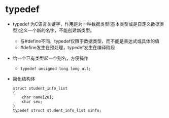 # typedef 
* typedef 为C语言关键字，作用是为一种数据类型(基本类型或是自定义数据类型)定义一个新的名字，不能创建新类型。
    * 与#define不同，typedef仅限于数据类型，而不能是表达式或具体的值
    * \#define发生在预处理，typedef发生在编译阶段

* 给一个已有类型起一个别名，方便操作
    * `typedef unsigned long long ull;`
* 简化结构体
    ```
    struct student_info_list
    {
        char name[20];
        char sex;
    }
    typedef struct student_info_list sinfo;
    ```